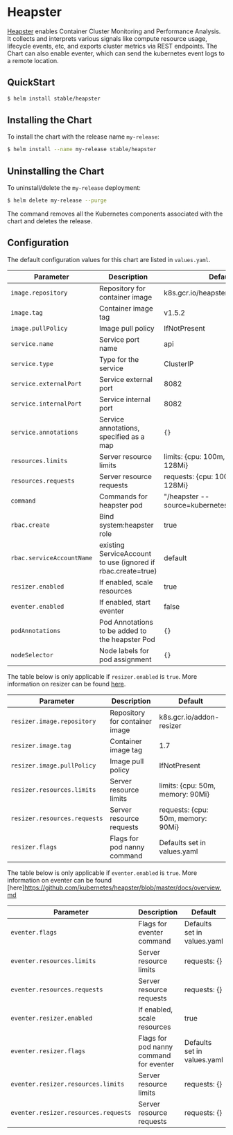# Heapster

[Heapster](https://github.com/kubernetes/heapster) enables Container Cluster Monitoring and Performance Analysis. It collects and interprets various signals like compute resource usage, lifecycle events, etc, and exports cluster metrics via REST endpoints.
The Chart can also enable eventer, which can send the kubernetes event logs to a remote location.

## QuickStart

```bash
$ helm install stable/heapster
```

## Installing the Chart

To install the chart with the release name `my-release`:

```bash
$ helm install --name my-release stable/heapster
```

## Uninstalling the Chart

To uninstall/delete the `my-release` deployment:

```bash
$ helm delete my-release --purge
```

The command removes all the Kubernetes components associated with the chart and deletes the release.

## Configuration

The default configuration values for this chart are listed in `values.yaml`.

| Parameter                             | Description                                                  | Default                                           |
|---------------------------------------|-------------------------------------                         |---------------------------------------------------|
| `image.repository`                    | Repository for container image                               | k8s.gcr.io/heapster                               |
| `image.tag`                           | Container image tag                                          | v1.5.2                                            |
| `image.pullPolicy`                    | Image pull policy                                            | IfNotPresent                                      |
| `service.name`                        | Service port name                                            | api                                               |
| `service.type`                        | Type for the service                                         | ClusterIP                                         |
| `service.externalPort`                | Service external port                                        | 8082                                              |
| `service.internalPort`                | Service internal port                                        | 8082                                              |
| `service.annotations`                 | Service annotations, specified as a map                      | `{}`                                              |
| `resources.limits`                    | Server resource  limits                                      | limits: {cpu: 100m, memory: 128Mi}                |
| `resources.requests`                  | Server resource requests                                     | requests: {cpu: 100m, memory: 128Mi}              |
| `command`                             | Commands for heapster pod                                    | "/heapster --source=kubernetes.summary_api:''     |
| `rbac.create`                         | Bind system:heapster role                                    | true                                             |
| `rbac.serviceAccountName`             | existing ServiceAccount to use (ignored if rbac.create=true) | default                                           |
| `resizer.enabled`                     | If enabled, scale resources                                  | true                                              |
| `eventer.enabled`                     | If enabled, start eventer                                    | false                                             |
| `podAnnotations`                      | Pod Annotations to be added to the heapster Pod              | `{}`                                              |
| `nodeSelector`                        | Node labels for pod assignment                               | `{}`                                              |

The table below is only applicable if `resizer.enabled` is `true`. More information on resizer can be found [here](https://github.com/kubernetes/contrib/blob/master/addon-resizer/README.md).

| Parameter                             | Description                         | Default                                           |
|---------------------------------------|-------------------------------------|---------------------------------------------------|
| `resizer.image.repository`            | Repository for container image      | k8s.gcr.io/addon-resizer            |
| `resizer.image.tag`                   | Container image tag                 | 1.7                                               |
| `resizer.image.pullPolicy`            | Image pull policy                   | IfNotPresent                                      |
| `resizer.resources.limits`            | Server resource  limits             | limits: {cpu: 50m, memory: 90Mi}                |
| `resizer.resources.requests`          | Server resource requests            | requests: {cpu: 50m, memory: 90Mi}                |
| `resizer.flags`                       | Flags for pod nanny command         | Defaults set in values.yaml                       |

The table below is only applicable if `eventer.enabled` is `true`. More information on eventer can be found
[here]https://github.com/kubernetes/heapster/blob/master/docs/overview.md

| Parameter                             | Description                              | Default                                           |
|---------------------------------------|------------------------------------------|---------------------------------------------------|
| `eventer.flags`                       | Flags for eventer command                | Defaults set in values.yaml                       |
| `eventer.resources.limits`            | Server resource  limits                  | requests: {}                                      |
| `eventer.resources.requests`          | Server resource requests                 | requests: {}                                      |
| `eventer.resizer.enabled`             | If enabled, scale resources              | true                                              |
| `eventer.resizer.flags`               | Flags for pod nanny command for eventer  | Defaults set in values.yaml                       |
| `eventer.resizer.resources.limits`    | Server resource limits                   | requests: {}                                      |
| `eventer.resizer.resources.requests`  | Server resource requests                 | requests: {}                                      |
